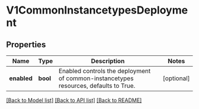 # V1CommonInstancetypesDeployment

## Properties
Name | Type | Description | Notes
------------ | ------------- | ------------- | -------------
**enabled** | **bool** | Enabled controls the deployment of common-instancetypes resources, defaults to True. | [optional] 

[[Back to Model list]](../README.md#documentation-for-models) [[Back to API list]](../README.md#documentation-for-api-endpoints) [[Back to README]](../README.md)


